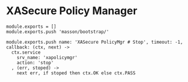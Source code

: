 

# XASecure Policy Manager

    module.exports = []
    module.exports.push 'masson/bootstrap/'

    module.exports.push name: 'XASecure PolicyMgr # Stop', timeout: -1, callback: (ctx, next) ->
      ctx.service
        srv_name: 'xapolicymgr'
        action: 'stop'
      , (err, stoped) ->
        next err, if stoped then ctx.OK else ctx.PASS
      

